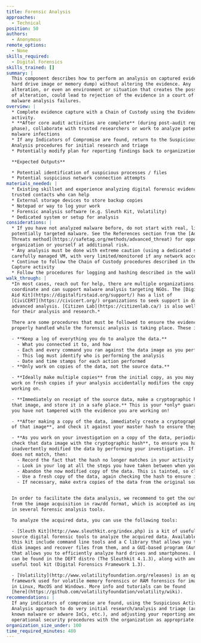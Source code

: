 ```yaml
---
title: Forensic Analysis
approaches:
  - Technical
position: 50
authors:
  - Anonymous
remote_options:
  - None
skills_required:
  - Digital Forensics
skills_trained: []
summary: |
  This component describes how to perform an analysis on captured evidence (e.g.
  hard drive image or memory dump) without altering the evidence. Any
  alteration, or even an environment or situation that creates the possibility
  of alteration, could lead to rejection of the evidence in a court of law or to
  malware analysis failures.
overview: |
  * Complete evidence capture with a Chain of Custody using the Evidence Capture
  activity.
  * **After core audit activities are complete** (during post-audit reporting
  phase), collaborate with trusted researchers or work to analyze potential
  malware infections
  * If any Indicators of Compromise are found, return to the Suspicious Activity
  Analysis procedures for initial research and triage
  * Potentially modify plan for reporting findings back to organization

  **Expected Outputs**

  * Potential identification of suspicious processes / files
  * Potential suspicious network connection attempts
materials_needed: |
  * Existing skillset and experience analyzing digital forensic evidence or
  trusted contacts who can help
  * External storage devices to store backup copies
  * Notepad or way to log your work
  * Forensic analysis software (e.g. Sleuth Kit, Volatility)
  * Dedicated system or setup for analysis
considerations: |
  * If you have not analyzed malware before, do not start with real, live, and
  potentially targeted malware. See the References section from the [Advanced
  Threats method](https://safetag.org/methods/advanced_threat) for opportunities to build your skills without putting the
  organization or yourself at additional risk.
  * Any analysis must be done with extreme caution (using a dedicated system,
  carefully managed VM, with very limited/monitored if any network access)
  * Continue to follow the Chain of Custody procedures described in the Evidence
  Capture activity
  * Follow the procedures for logging and hashing described in the walkthrough
walk_through: |
  *In most cases, reach out for help, there are multiple organizations which
  coordinate and can support malware analysis targeting NGOs. The [Digital First
  Aid Kit](https://digitalfirstaid.org/support/) has a list of
  [CiviCERT](https://civicert.org/) organizations to seek support in doing
  advanced analysis. [Citizen Lab](https://citizenlab.ca/) is also well known
  for their analysis and research.*

  There are some procedures that must be followed to ensure the evidence is
  properly handled while the forensic analysis is taking place. These include:

  - **Keep a log of everything you do to analyze the data.**
    - What you connected it to, and how
    - Each and every command you ran against the data image as you perform your investigation
    - This log must identify who is performing the analysis
    - Date and time stamps for each action performed
  - **Only work on copies of the data, not the source data.**

  - **Ideally make multiple copies** from the initial copy, as you may need to
  work on fresh copies if your analysis accidentally modifies the copy you are
  working on.

  - **Immediately on receipt of the source data, make a cryptographic hash of
  that image, and store it in a safe place.** This is your *only* guarantee that
  you have not tampered with the evidence you are working on!

  - **After making a copy of the data, immediately create a cryptographic hash
  of that image**, and check it against your master hash to ensure they match.

  - **As you work on your investigation on a copy of the data, periodically
  check that data image with the cryptographic hash**, to ensure you have not
  inadvertently modified the data by performing your investigation. If the hash
  does not match, then:
    - Record the fact that the hash no longer matches in your activity log.
    - Look in your log at all the steps you have taken between when you last checked the hash and now. One or more of the steps you have taken has modified the data of the copy, so you need to work out which step caused this, and how to perform a copy in the investigative step without modifying the data.
    - Abandon the now modified copy of the data. This is tainted, so clearly mark it as such and return it to secure storage.
    - Use a fresh copy of the data, again checking the hash to ensure it is clean before proceeding with the investigation.
    - If necessary, make extra copies of the data from the original source image you created (making sure to never perform investigative steps on that source image).


  In order to facilitate the data analysis, we recommend to get the output data
  from the image acquisition in raw/dd format, which is accepted as input file
  in several forensic analysis tools.

  To analyze the acquired data, you can use the following tools:

  - [Sleuth Kit](http://www.sleuthkit.org/index.php) is a kit of useful open
  source digital forensic tools to analyze the acquired data. Available tools in
  this kit include command line tools and a C library that allows you to analyze
  disk images and recover files from them, and a GUI-based program (Autopsy)
  that allows you to efficiently analyze hard drives and smartphones. Both tools
  can be found in the DEFT distro (The Sleuthkit 4.1.3), along with another
  useful tool kit (Digital Forensics Framework 1.3).

  - [Volatility](http://www.volatilityfoundation.org/releases) is an open source
  framework used for volatile memory forensics or RAM forensics for images taken
  in Linux, MacOS and Windows. More info and tutorials can be found
  [here](https://github.com/volatilityfoundation/volatility/wiki).
recommendations: |
  If any indicators of compromise are found, using the Suspicious Activity
  Analysis approach to do very initial research/analysis and triage (are these
  known malware or adware IoCs, etc.), and adjusting your reporting and
  operational security procedures with the organization as appropriate.
organization_size_under: 100
time_required_minutes: 480
---
```

